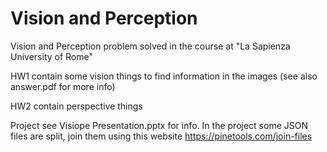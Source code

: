 # Vision and Perception
Vision and Perception problem solved in the course at "La Sapienza University of Rome"

HW1 contain some vision things to find information in the images (see also answer.pdf for more info)

HW2 contain perspective things

Project see Visiope Presentation.pptx for info. In the project some JSON files are split, join them using this website https://pinetools.com/join-files
